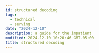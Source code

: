 ```yaml
---
id: structured decoding
tags:
  - technical
  - serving
date: "2024-12-10"
description: a guide for the impatient
modified: 2024-12-10 10:20:46 GMT-05:00
title: structured decoding
---
```

